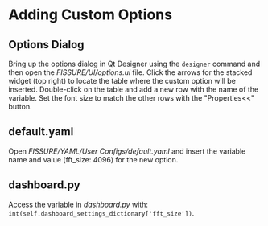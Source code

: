 # Adding Custom Options

## Options Dialog

Bring up the options dialog in Qt Designer using the `designer` command and then open the _FISSURE/UI/options.ui_ file. Click the arrows for the stacked widget (top right) to locate the table where the custom option will be inserted. Double-click on the table and add a new row with the name of the variable. Set the font size to match the other rows with the "Properties<<" button.

## default.yaml

Open _FISSURE/YAML/User Configs/default.yaml_ and insert the variable name and value (fft_size: 4096) for the new option.

## dashboard.py

Access the variable in _dashboard.py_ with: `int(self.dashboard_settings_dictionary['fft_size'])`.
